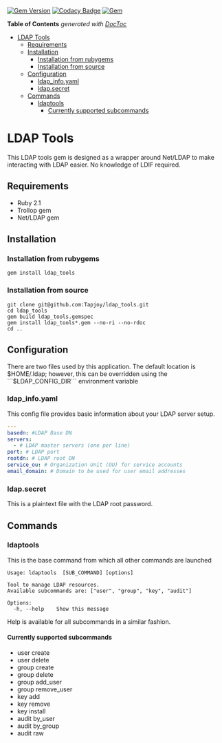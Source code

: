 [![Gem Version](https://badge.fury.io/rb/ldap_tools.svg)](http://badge.fury.io/rb/ldap_tools)
[![Codacy Badge](https://api.codacy.com/project/badge/Grade/d9960990c19144b3bb60fd2a0eaea9c5)](https://www.codacy.com/app/ali-tayarani/ldap_tools?utm_source=github.com&amp;utm_medium=referral&amp;utm_content=Tapjoy/ldap_tools&amp;utm_campaign=Badge_Grade)
[![Gem](https://img.shields.io/gem/dt/ldap_tools.svg)](https://rubygems.org/gems/ldap_tools/)

<!-- START doctoc generated TOC please keep comment here to allow auto update -->
<!-- DON'T EDIT THIS SECTION, INSTEAD RE-RUN doctoc TO UPDATE -->
**Table of Contents**  *generated with [DocToc](http://doctoc.herokuapp.com/)*

- [LDAP Tools](#ldap-tools)
  - [Requirements](#requirements)
  - [Installation](#installation)
    - [Installation from rubygems](#installation-from-rubygems)
    - [Installation from source](#installation-from-source)
  - [Configuration](#configuration)
    - [ldap_info.yaml](#ldap_infoyaml)
    - [ldap.secret](#ldapsecret)
  - [Commands](#commands)
    - [ldaptools](#ldaptools)
      - [Currently supported subcommands](#currently-supported-subcommands)

<!-- END doctoc generated TOC please keep comment here to allow auto update -->

LDAP Tools
==

This LDAP tools gem is designed as a wrapper around Net/LDAP to make interacting with LDAP easier.  No knowledge of LDIF required.

## Requirements
* Ruby 2.1
* Trollop gem
* Net/LDAP gem

## Installation
### Installation from rubygems
```
gem install ldap_tools
```

### Installation from source
```
git clone git@github.com:Tapjoy/ldap_tools.git
cd ldap_tools
gem build ldap_tools.gemspec
gem install ldap_tools*.gem --no-ri --no-rdoc
cd ..
```

## Configuration
There are two files used by this application.  The default location is $HOME/.ldap; however, this can be overridden using the ```$LDAP_CONFIG_DIR``` environment variable

### ldap_info.yaml
This config file provides basic information about your LDAP server setup.

  ```yaml
  ---
  basedn: #LDAP Base DN
  servers:
    - # LDAP master servers (one per line)
  port: # LDAP port
  rootdn: # LDAP root DN
  service_ou: # Organization Unit (OU) for service accounts
  email_domain: # Domain to be used for user email addresses
  ```

### ldap.secret
This is a plaintext file with the LDAP root password.

## Commands
### ldaptools
This is the base command from which all other commands are launched

```
Usage: ldaptools  [SUB_COMMAND] [options]

Tool to manage LDAP resources.
Available subcommands are: ["user", "group", "key", "audit"]

Options:
  -h, --help    Show this message
```

Help is available for all subcommands in a similar fashion.

#### Currently supported subcommands
* user create
* user delete
* group create
* group delete
* group add_user
* group remove_user
* key add
* key remove
* key install
* audit by_user
* audit by_group
* audit raw
